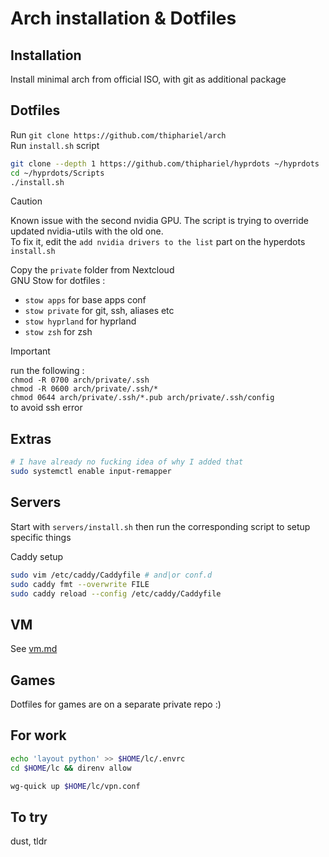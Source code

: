 # Arch installation & Dotfiles

## Installation

Install minimal arch from official ISO, with git as additional package

## Dotfiles

Run `git clone https://github.com/thiphariel/arch`\
Run `install.sh` script
```bash
git clone --depth 1 https://github.com/thiphariel/hyprdots ~/hyprdots
cd ~/hyprdots/Scripts
./install.sh
```
> [!CAUTION]
> Known issue with the second nvidia GPU. The script is trying to override updated nvidia-utils with the old one.\
> To fix it, edit the `add nvidia drivers to the list` part on the hyperdots `install.sh`

Copy the `private` folder from Nextcloud\
GNU Stow for dotfiles :
- `stow apps` for base apps conf
- `stow private` for git, ssh, aliases etc
- `stow hyprland` for hyprland
- `stow zsh` for zsh

> [!IMPORTANT]
> run the following :\
> `chmod -R 0700 arch/private/.ssh`\
> `chmod -R 0600 arch/private/.ssh/*`\
> `chmod 0644 arch/private/.ssh/*.pub arch/private/.ssh/config`\
> to avoid ssh error

## Extras

```bash
# I have already no fucking idea of why I added that
sudo systemctl enable input-remapper
```
## Servers

Start with `servers/install.sh` then run the corresponding script to setup specific things

Caddy setup
```bash
sudo vim /etc/caddy/Caddyfile # and|or conf.d
sudo caddy fmt --overwrite FILE
sudo caddy reload --config /etc/caddy/Caddyfile
```

## VM

See [vm.md](vm.md)

## Games

Dotfiles for games are on a separate private repo :)

## For work

```bash
echo 'layout python' >> $HOME/lc/.envrc
cd $HOME/lc && direnv allow
```
```bash
wg-quick up $HOME/lc/vpn.conf
```

## To try
dust, tldr
